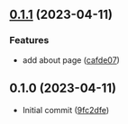 ## [0.1.1](https://github.com/alexcode-cc/Rails501/compare/0.1.0...0.1.1) (2023-04-11)


### Features

* add about page ([cafde07](https://github.com/alexcode-cc/Rails501/commit/cafde072519cfeb799a73276154ff5160441d279))



## 0.1.0 (2023-04-11)

* Initial commit ([9fc2dfe](https://github.com/alexcode-cc/Rails501/commit/9fc2dfe))



